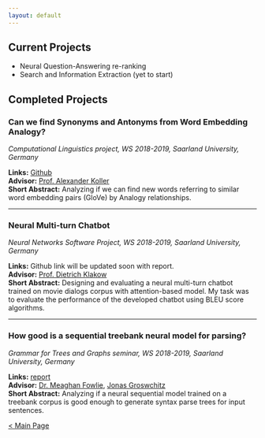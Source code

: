 ```yaml
---
layout: default
---
```


## Current Projects

* Neural Question-Answering re-ranking
* Search and Information Extraction (yet to start)

## Completed Projects

### Can we find Synonyms and Antonyms from Word Embedding Analogy?
_Computational Linguistics project, WS 2018-2019, Saarland University, Germany_  

__Links:__ [Github](https://github.com/SouravDutta91/synonym-antonym-analogy)  
__Advisor:__ [Prof. Alexander Koller](http://www.coli.uni-saarland.de/~koller/)  
__Short Abstract:__ Analyzing if we can find new words referring to similar word embedding pairs (GloVe) by Analogy relationships.  

---

### Neural Multi-turn Chatbot
_Neural Networks Software Project, WS 2018-2019, Saarland University, Germany_  

__Links:__ Github link will be updated soon with report.  
__Advisor:__ [Prof. Dietrich Klakow](https://www.lsv.uni-saarland.de/?id=38)  
__Short Abstract:__ Designing and evaluating a neural multi-turn chatbot trained on movie dialogs corpus with attention-based model. My task was to evaluate the performance of the developed chatbot using BLEU score algorithms.  

---

### How good is a sequential treebank neural model for parsing?
_Grammar for Trees and Graphs seminar, WS 2018-2019, Saarland University, Germany_  

__Links:__ [report](https://drive.google.com/file/d/1fxYPLmBNnDKT_8SMNWoWVm2vlnncyRbH/view)  
__Advisor:__ [Dr. Meaghan Fowlie](https://meaghanfowlie.com/), [Jonas Groswchitz](http://www.coli.uni-saarland.de/~jonasg/)  
__Short Abstract:__ Analyzing if a neural sequential model trained on a treebank corpus is good enough to generate syntax parse trees for input sentences.  

[< Main Page](./)
